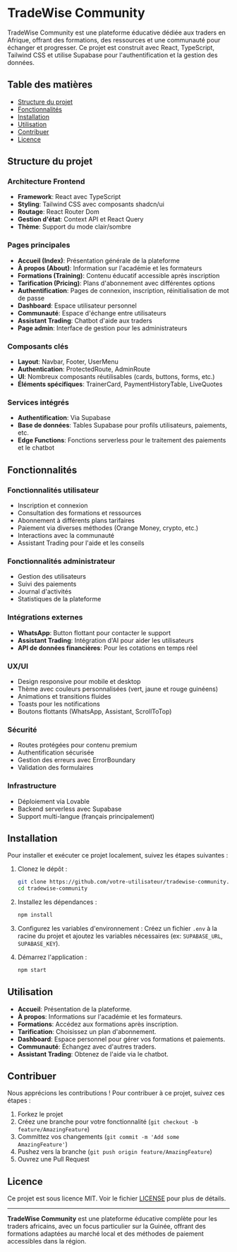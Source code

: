 # TradeWise Community

TradeWise Community est une plateforme éducative dédiée aux traders en Afrique, offrant des formations, des ressources et une communauté pour échanger et progresser. Ce projet est construit avec React, TypeScript, Tailwind CSS et utilise Supabase pour l'authentification et la gestion des données.

## Table des matières

- [Structure du projet](#structure-du-projet)
- [Fonctionnalités](#fonctionnalités)
- [Installation](#installation)
- [Utilisation](#utilisation)
- [Contribuer](#contribuer)
- [Licence](#licence)

## Structure du projet

### Architecture Frontend

- **Framework**: React avec TypeScript
- **Styling**: Tailwind CSS avec composants shadcn/ui
- **Routage**: React Router Dom
- **Gestion d'état**: Context API et React Query
- **Thème**: Support du mode clair/sombre

### Pages principales

- **Accueil (Index)**: Présentation générale de la plateforme
- **À propos (About)**: Information sur l'académie et les formateurs
- **Formations (Training)**: Contenu éducatif accessible après inscription
- **Tarification (Pricing)**: Plans d'abonnement avec différentes options
- **Authentification**: Pages de connexion, inscription, réinitialisation de mot de passe
- **Dashboard**: Espace utilisateur personnel
- **Communauté**: Espace d'échange entre utilisateurs
- **Assistant Trading**: Chatbot d'aide aux traders
- **Page admin**: Interface de gestion pour les administrateurs

### Composants clés

- **Layout**: Navbar, Footer, UserMenu
- **Authentication**: ProtectedRoute, AdminRoute
- **UI**: Nombreux composants réutilisables (cards, buttons, forms, etc.)
- **Éléments spécifiques**: TrainerCard, PaymentHistoryTable, LiveQuotes

### Services intégrés

- **Authentification**: Via Supabase
- **Base de données**: Tables Supabase pour profils utilisateurs, paiements, etc.
- **Edge Functions**: Fonctions serverless pour le traitement des paiements et le chatbot

## Fonctionnalités

### Fonctionnalités utilisateur

- Inscription et connexion
- Consultation des formations et ressources
- Abonnement à différents plans tarifaires
- Paiement via diverses méthodes (Orange Money, crypto, etc.)
- Interactions avec la communauté
- Assistant Trading pour l'aide et les conseils

### Fonctionnalités administrateur

- Gestion des utilisateurs
- Suivi des paiements
- Journal d'activités
- Statistiques de la plateforme

### Intégrations externes

- **WhatsApp**: Button flottant pour contacter le support
- **Assistant Trading**: Intégration d'AI pour aider les utilisateurs
- **API de données financières**: Pour les cotations en temps réel

### UX/UI

- Design responsive pour mobile et desktop
- Thème avec couleurs personnalisées (vert, jaune et rouge guinéens)
- Animations et transitions fluides
- Toasts pour les notifications
- Boutons flottants (WhatsApp, Assistant, ScrollToTop)

### Sécurité

- Routes protégées pour contenu premium
- Authentification sécurisée
- Gestion des erreurs avec ErrorBoundary
- Validation des formulaires

### Infrastructure

- Déploiement via Lovable
- Backend serverless avec Supabase
- Support multi-langue (français principalement)

## Installation

Pour installer et exécuter ce projet localement, suivez les étapes suivantes :

1. Clonez le dépôt :
   ```bash
   git clone https://github.com/votre-utilisateur/tradewise-community.git
   cd tradewise-community
   ```

2. Installez les dépendances :
   ```bash
   npm install
   ```

3. Configurez les variables d'environnement :
   Créez un fichier `.env` à la racine du projet et ajoutez les variables nécessaires (ex: `SUPABASE_URL`, `SUPABASE_KEY`).

4. Démarrez l'application :
   ```bash
   npm start
   ```

## Utilisation

- **Accueil**: Présentation de la plateforme.
- **À propos**: Informations sur l'académie et les formateurs.
- **Formations**: Accédez aux formations après inscription.
- **Tarification**: Choisissez un plan d'abonnement.
- **Dashboard**: Espace personnel pour gérer vos formations et paiements.
- **Communauté**: Échangez avec d'autres traders.
- **Assistant Trading**: Obtenez de l'aide via le chatbot.

## Contribuer

Nous apprécions les contributions ! Pour contribuer à ce projet, suivez ces étapes :

1. Forkez le projet
2. Créez une branche pour votre fonctionnalité (`git checkout -b feature/AmazingFeature`)
3. Committez vos changements (`git commit -m 'Add some AmazingFeature'`)
4. Pushez vers la branche (`git push origin feature/AmazingFeature`)
5. Ouvrez une Pull Request

## Licence

Ce projet est sous licence MIT. Voir le fichier [LICENSE](LICENSE) pour plus de détails.

---

**TradeWise Community** est une plateforme éducative complète pour les traders africains, avec un focus particulier sur la Guinée, offrant des formations adaptées au marché local et des méthodes de paiement accessibles dans la région.

